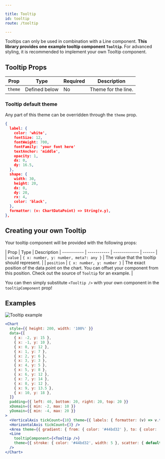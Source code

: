```yaml
---

title: Tooltip
id: tooltip
route: /tooltip

---
```


Tooltips can only be used in combination with a Line component.
**This library provides one example tooltip component `Tooltip`**. For advanced styling, it is recommended to implement your own Tooltip component.

## Tooltip Props
| Prop        | Type | Required | Description
| ----------- | ----------- | ------------- | ------ |
| `theme`   | Defined below        | No | Theme for the line.  |


### Tooltip default theme
Any part of this theme can be overridden through the `theme` prop.

```json
{
  label: {
    color: 'white',
    fontSize: 12,
    fontWeight: 700,
    fontFamily: 'your font here'
    textAnchor: 'middle',
    opacity: 1,
    dx: 0,
    dy: 16.5,
  },
  shape: {
    width: 30,
    height: 20,
    dx: 0,
    dy: 20,
    rx: 4,
    color: 'black',
  },
  formatter: (v: ChartDataPoint) => String(v.y),
},
```

## Creating your own Tooltip

Your tooltip component will be provided with the following props:

| Prop        | Type | Description
| ----------- | ----------- | ------------- | ------ |
| `value`      | `{ x: number, y: number, meta?: any }` | The value that the tooltip should represent.  |
| `position`   | `{ x: number, y: number }` | The exact position of the data point on the chart. You can offset your component from this position. Check out the source of `Tooltip` for an example.  |

You can then simply substitute `<Tooltip />` with your own component in the `tooltipComponent` prop!

## Examples

![Tooltip example](/img/Tooltip.gif)

```jsx
<Chart
  style={{ height: 200, width: '100%' }}
  data={[
    { x: -2, y: 15 },
    { x: -1, y: 10 },
    { x: 0, y: 12 },
    { x: 1, y: 7 },
    { x: 2, y: 6 },
    { x: 3, y: 3 },
    { x: 4, y: 5 },
    { x: 5, y: 8 },
    { x: 6, y: 12 },
    { x: 7, y: 14 },
    { x: 8, y: 12 },
    { x: 9, y: 13.5 },
    { x: 10, y: 18 },
  ]}
  padding={{ left: 40, bottom: 20, right: 20, top: 20 }}
  xDomain={{ min: -2, max: 10 }}
  yDomain={{ min: -4, max: 20 }}
>
  <VerticalAxis tickCount={10} theme={{ labels: { formatter: (v) => v.toFixed(2) } }} />
  <HorizontalAxis tickCount={3} />
  <Area theme={{ gradient: { from: { color: '#44bd32' }, to: { color: '#44bd32', opacity: 0.2 } } }} />
  <Line
    tooltipComponent={<Tooltip />}
    theme={{ stroke: { color: '#44bd32', width: 5 }, scatter: { default: { width: 8, height: 8, rx: 4, color: '#44ad32' }, selected: { color: 'red' } } }}
  />
</Chart>
```
